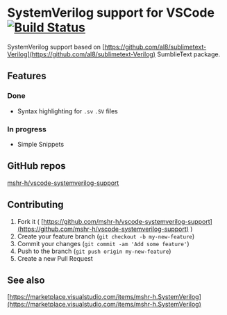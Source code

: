 # SystemVerilog support for VSCode [![Build Status](https://travis-ci.org/mshr-h/vscode-systemverilog-support.svg?branch=master)](https://travis-ci.org/mshr-h/vscode-systemverilog-support)
SystemVerilog support based on [https://github.com/al8/sublimetext-Verilog](https://github.com/al8/sublimetext-Verilog) SumblieText package.

## Features
### Done
- Syntax highlighting for `.sv` `.SV` files

### In progress
- Simple Snippets

## GitHub repos
[mshr-h/vscode-systemverilog-support](https://github.com/mshr-h/vscode-systemverilog-support)

## Contributing
1. Fork it ( [https://github.com/mshr-h/vscode-systemverilog-support](https://github.com/mshr-h/vscode-systemverilog-support) )
2. Create your feature branch (`git checkout -b my-new-feature`)
3. Commit your changes (`git commit -am 'Add some feature'`)
4. Push to the branch (`git push origin my-new-feature`)
5. Create a new Pull Request

## See also
[https://marketplace.visualstudio.com/items/mshr-h.SystemVerilog](https://marketplace.visualstudio.com/items/mshr-h.SystemVerilog)
